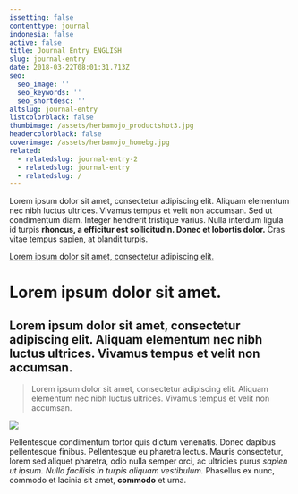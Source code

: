 ```yaml
---
issetting: false
contenttype: journal
indonesia: false
active: false
title: Journal Entry ENGLISH
slug: journal-entry
date: 2018-03-22T08:01:31.713Z
seo:
  seo_image: ''
  seo_keywords: ''
  seo_shortdesc: ''
altslug: journal-entry
listcolorblack: false
thumbimage: /assets/herbamojo_productshot3.jpg
headercolorblack: false
coverimage: /assets/herbamojo_homebg.jpg
related:
  - relatedslug: journal-entry-2
  - relatedslug: journal-entry
  - relatedslug: /
---
```


Lorem ipsum dolor sit amet, consectetur adipiscing elit. Aliquam elementum nec nibh luctus ultrices. Vivamus tempus et velit non accumsan. Sed ut condimentum diam. Integer hendrerit tristique varius. Nulla interdum ligula id turpis **rhoncus, a efficitur est sollicitudin. Donec et lobortis dolor.** Cras vitae tempus sapien, at blandit turpis.

[Lorem ipsum dolor sit amet, consectetur adipiscing elit. ](https://google.com)

# Lorem ipsum dolor sit amet.

## Lorem ipsum dolor sit amet, consectetur adipiscing elit. Aliquam elementum nec nibh luctus ultrices. Vivamus tempus et velit non accumsan.

> Lorem ipsum dolor sit amet, consectetur adipiscing elit. Aliquam elementum nec nibh luctus ultrices. Vivamus tempus et velit non accumsan.

![](/assets/herbamojo_productshot3.jpg)

Pellentesque condimentum tortor quis dictum venenatis. Donec dapibus pellentesque finibus. Pellentesque eu pharetra lectus. Mauris consectetur, lorem sed aliquet pharetra, odio nulla semper orci, ac ultricies purus _sapien ut ipsum. Nulla facilisis in turpis aliquam vestibulum._ Phasellus ex nunc, commodo et lacinia sit amet, **commodo** et urna.
